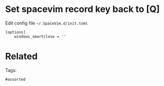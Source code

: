 # Set spacevim record key back to [Q]
Edit config file `~/.SpaceVim.d/init.toml`
```
[options]
    windows_smartclose = ''
```

# Related


Tags:

    #assorted
